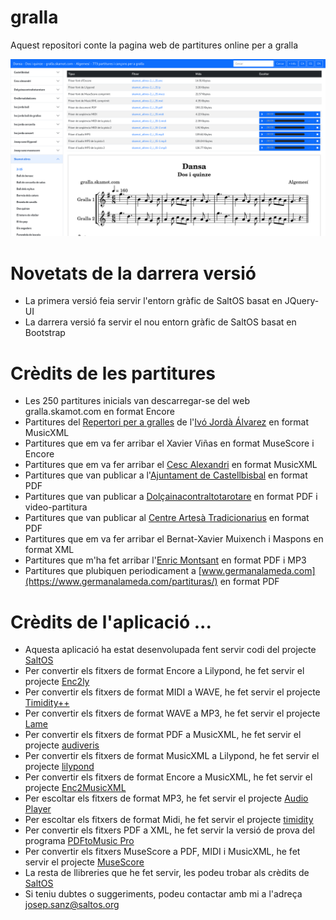 # gralla
Aquest repositori conte la pagina web de partitures online per a gralla

![](https://raw.githubusercontent.com/josepsanzcamp/gralla/master/img/screenshot.png)

# Novetats de la darrera versió
- La primera versió feia servir l'entorn gràfic de SaltOS basat en JQuery-UI
- La darrera versió fa servir el nou entorn gràfic de SaltOS basat en Bootstrap

# Crèdits de les partitures
- Les 250 partitures inicials van descarregar-se del web gralla.skamot.com en format Encore
- Partitures del [Repertori per a gralles](https://www.ivojorda.com/partitures-per-a-gralla) de l'[Ivó Jordà Álvarez](https://www.ivojorda.com) en format MusicXML
- Partitures que em va fer arribar el Xavier Viñas en format MuseScore i Encore
- Partitures que em va fer arribar el [Cesc Alexandri](https://ca.wikipedia.org/wiki/Francesc_Alexandri_i_Muchart) en format MusicXML
- Partitures que van publicar a l'[Ajuntament de Castellbisbal](https://www.castellbisbal.cat/municipi-per-temes/3467-arxiu-municipal/difusio-publicacions-mostres-en-linia-i-recursos-dinteres/altres-publicacions-dinteres/musiques-de-castellbisbal-llibre-de-partitures-i-coreografies.html) en format PDF
- Partitures que van publicar a [Dolçainacontraltotarotare](https://www.facebook.com/groups/625663541575995) en format PDF i video-partitura
- Partitures que van publicar al [Centre Artesà Tradicionarius](http://www.tradicionarius.cat/ca/partitures) en format PDF
- Partitures que em va fer arribar el Bernat-Xavier Muixench i Maspons en format XML
- Partitures que m'ha fet arribar l'[Enric Montsant](http://enricmontsant.blogspot.com/) en format PDF i MP3
- Partitures que plubiquen periodicament a [www.germanalameda.com](https://www.germanalameda.com/partituras/) en format PDF

# Crèdits de l'aplicació ...
- Aquesta aplicació ha estat desenvolupada fent servir codi del projecte [SaltOS](https://www.saltos.org)
- Per convertir els fitxers de format Encore a Lilypond, he fet servir el projecte [Enc2ly](https://enc2ly.sourceforge.io/en/)
- Per convertir els fitxers de format MIDI a WAVE, he fet servir el projecte [Timidity++](http://timidity.sourceforge.net/)
- Per convertir els fitxers de format WAVE a MP3, he fet servir el projecte [Lame](https://lame.sourceforge.io/)
- Per convertir els fitxers de format PDF a MusicXML, he fet servir el projecte [audiveris](https://github.com/Audiveris/audiveris)
- Per convertir els fitxers de format MusicXML a Lilypond, he fet servir el projecte [lilypond](http://lilypond.org)
- Per convertir els fitxers de format Encore a MusicXML, he fet servir el projecte [Enc2MusicXML](https://github.com/lvinken/Enc2MusicXML)
- Per escoltar els fitxers de format MP3, he fet servir el projecte [Audio Player](https://osvaldas.info/audio-player-responsive-and-touch-friendly)
- Per escoltar els fitxers de format Midi, he fet servir el projecte [timidity](https://github.com/feross/timidity)
- Per convertir els fitxers PDF a XML, he fet servir la versió de prova del programa [PDFtoMusic Pro](https://www.myriad-online.com/en/products/pdftomusicpro.htm)
- Per convertir els fitxers MuseScore a PDF, MIDI i MusicXML, he fet servir el projecte [MuseScore](https://musescore.org/ca)
- La resta de llibreries que he fet servir, les podeu trobar als crèdits de [SaltOS](https://www.saltos.org)
- Si teniu dubtes o suggeriments, podeu contactar amb mi a l'adreça josep.sanz@saltos.org
